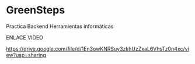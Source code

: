 # GreenSteps
Practica Backend Herramientas informáticas

ENLACE VIDEO

https://drive.google.com/file/d/1En3owKNRSuy3zkhUzZxaL6VhsTz0n4xc/view?usp=sharing
